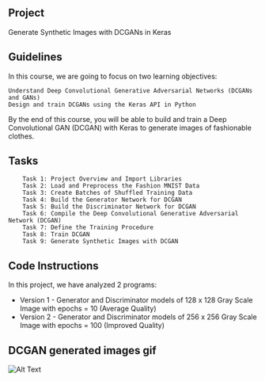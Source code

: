 ## Project
Generate Synthetic Images with DCGANs in Keras
## Guidelines
In this course, we are going to focus on two learning objectives:

    Understand Deep Convolutional Generative Adversarial Networks (DCGANs and GANs)
    Design and train DCGANs using the Keras API in Python

By the end of this course, you will be able to build and train a Deep Convolutional GAN (DCGAN) with Keras to generate images of fashionable clothes.

## Tasks
```
    Task 1: Project Overview and Import Libraries
    Task 2: Load and Preprocess the Fashion MNIST Data
    Task 3: Create Batches of Shuffled Training Data
    Task 4: Build the Generator Network for DCGAN
    Task 5: Build the Discriminator Network for DCGAN
    Task 6: Compile the Deep Convolutional Generative Adversarial Network (DCGAN)
    Task 7: Define the Training Procedure
    Task 8: Train DCGAN
    Task 9: Generate Synthetic Images with DCGAN
```
## Code Instructions
In this project, we have analyzed 2 programs:
  * Version 1 - Generator and Discriminator models of 128 x 128 Gray Scale Image with epochs = 10 (Average Quality)
  * Version 2 - Generator and Discriminator models of 256 x 256 Gray Scale Image with epochs = 100 (Improved Quality)
  
## DCGAN generated images gif

![Alt Text](https://media.giphy.com/media/3yCSuhCERwrVhH0Hqx/giphy.gif)
